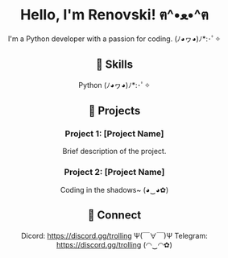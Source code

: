 <div align="center">

# Hello, I'm Renovski! ฅ^•ﻌ•^ฅ

I'm a Python developer with a passion for coding. (ﾉ◕ヮ◕)ﾉ*:･ﾟ✧

## 💖 Skills

 Python (ﾉ◕ヮ◕)ﾉ*:･ﾟ✧

## 🌈 Projects

### Project 1: [Project Name]

Brief description of the project.

### Project 2: [Project Name]

Coding in the shadows~ (◕‿◕✿)

## 💌 Connect

 Dicord: https://discord.gg/trolling Ψ(￣∀￣)Ψ
 Telegram: https://discord.gg/trolling (◠‿◠✿)

</div>
